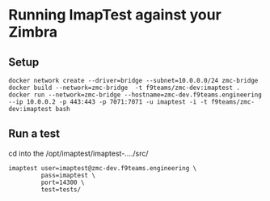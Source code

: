 # Running ImapTest against your Zimbra

## Setup
```
docker network create --driver=bridge --subnet=10.0.0.0/24 zmc-bridge
docker build --network=zmc-bridge  -t f9teams/zmc-dev:imaptest .
docker run --network=zmc-bridge --hostname=zmc-dev.f9teams.engineering --ip 10.0.0.2 -p 443:443 -p 7071:7071 -u imaptest -i -t f9teams/zmc-dev:imaptest bash
```

## Run a test
cd into the /opt/imaptest/imaptest-..../src/

```
imaptest user=imaptest@zmc-dev.f9teams.engineering \
         pass=imaptest \
         port=14300 \
         test=tests/
```
